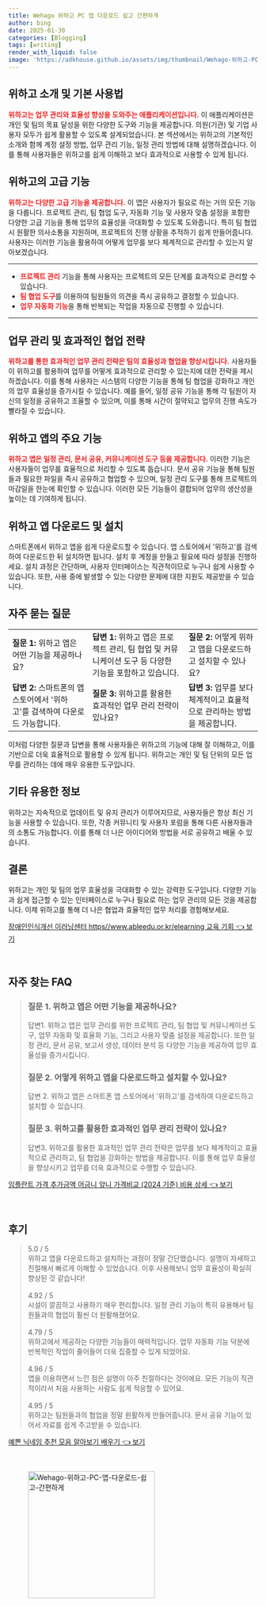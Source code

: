 ```yaml
---
title: Wehago 위하고 PC 앱 다운로드 쉽고 간편하게
author: bing
date: 2025-01-30
categories: [Blogging]
tags: [writing]
render_with_liquid: false
image: 'https://adkhouse.github.io/assets/img/thumbnail/Wehago-위하고-PC-앱-다운로드-쉽고-간편하게.webp'
---
```



<h2 id='위하고 소개 및 기본 사용법'>위하고 소개 및 기본 사용법</h2>

<p><b><span style="color: #ee2323;">위하고는 업무 관리와 효율성 향상을 도와주는 애플리케이션입니다.</span></b> 이 애플리케이션은 개인 및 팀의 목표 달성을 위한 다양한 도구와 기능을 제공합니다. 의원(기관) 및 기업 사용자 모두가 쉽게 활용할 수 있도록 설계되었습니다. 본 섹션에서는 위하고의 기본적인 소개와 함께 계정 설정 방법, 업무 관리 기능, 일정 관리 방법에 대해 설명하겠습니다. 이를 통해 사용자들은 위하고를 쉽게 이해하고 보다 효과적으로 사용할 수 있게 됩니다.</p>

<h2 id='위하고의 고급 기능'>위하고의 고급 기능</h2>

<p><b><span style="color: #ee2323;">위하고는 다양한 고급 기능을 제공합니다.</span></b> 이 앱은 사용자가 필요로 하는 거의 모든 기능을 다룹니다. 프로젝트 관리, 팀 협업 도구, 자동화 기능 및 사용자 맞춤 설정을 포함한 다양한 고급 기능을 통해 업무의 효율성을 극대화할 수 있도록 도와줍니다. 특히 팀 협업 시 원활한 의사소통을 지원하며, 프로젝트의 진행 상황을 추적하기 쉽게 만들어줍니다. 사용자는 이러한 기능을 활용하여 어떻게 업무를 보다 체계적으로 관리할 수 있는지 알아보겠습니다.</p>

<hr />

<ul>
    <li><b><span style="color: #ee2323;">프로젝트 관리</span></b> 기능을 통해 사용자는 프로젝트의 모든 단계를 효과적으로 관리할 수 있습니다.</li>
    <li><b><span style="color: #ee2323;">팀 협업 도구</span></b>를 이용하여 팀원들의 의견을 즉시 공유하고 결정할 수 있습니다.</li>
    <li><b><span style="color: #ee2323;">업무 자동화 기능</span></b>을 통해 반복되는 작업을 자동으로 진행할 수 있습니다.</li>
</ul>

<hr />

<h2 id='업무 관리 및 효과적인 협업 전략'>업무 관리 및 효과적인 협업 전략</h2>

<p><b><span style="color: #ee2323;">위하고를 통한 효과적인 업무 관리 전략은 팀의 효율성과 협업을 향상시킵니다.</span></b> 사용자들이 위하고를 활용하여 업무를 어떻게 효과적으로 관리할 수 있는지에 대한 전략을 제시하겠습니다. 이를 통해 사용자는 시스템의 다양한 기능을 통해 팀 협업을 강화하고 개인의 업무 효율성을 증가시킬 수 있습니다. 예를 들어, 일정 공유 기능을 통해 각 팀원이 자신의 일정을 공유하고 조율할 수 있으며, 이를 통해 시간이 절약되고 업무의 진행 속도가 빨라질 수 있습니다.</p>

<h2 id='위하고 앱의 주요 기능'>위하고 앱의 주요 기능</h2>

<p><b><span style="color: #ee2323;">위하고 앱은 일정 관리, 문서 공유, 커뮤니케이션 도구 등을 제공합니다.</span></b> 이러한 기능은 사용자들이 업무를 효율적으로 처리할 수 있도록 돕습니다. 문서 공유 기능을 통해 팀원들과 필요한 파일을 즉시 공유하고 협업할 수 있으며, 일정 관리 도구를 통해 프로젝트의 마감일을 한눈에 확인할 수 있습니다. 이러한 모든 기능들이 결합되어 업무의 생산성을 높이는 데 기여하게 됩니다.</p>

<h2 id='위하고 앱 다운로드 및 설치'>위하고 앱 다운로드 및 설치</h2>

<p>스마트폰에서 위하고 앱을 쉽게 다운로드할 수 있습니다. 앱 스토어에서 '위하고'를 검색하여 다운로드한 뒤 설치하면 됩니다. 설치 후 계정을 만들고 필요에 따라 설정을 진행하세요. 설치 과정은 간단하며, 사용자 인터페이스는 직관적이므로 누구나 쉽게 사용할 수 있습니다. 또한, 사용 중에 발생할 수 있는 다양한 문제에 대한 지원도 제공받을 수 있습니다.</p>

<h2 id='자주 묻는 질문'>자주 묻는 질문</h2>

<table>
    <tr>
        <td><b>질문 1:</b> 위하고 앱은 어떤 기능을 제공하나요?</td>
        <td><b>답변 1:</b> 위하고 앱은 프로젝트 관리, 팀 협업 및 커뮤니케이션 도구 등 다양한 기능을 포함하고 있습니다.</td>
        <td><b>질문 2:</b> 어떻게 위하고 앱을 다운로드하고 설치할 수 있나요?</td>
    </tr>
    <tr>
        <td><b>답변 2:</b> 스마트폰의 앱 스토어에서 '위하고'를 검색하여 다운로드 가능합니다.</td>
        <td><b>질문 3:</b> 위하고를 활용한 효과적인 업무 관리 전략이 있나요?</td>
        <td><b>답변 3:</b> 업무를 보다 체계적이고 효율적으로 관리하는 방법을 제공합니다.</td>
    </tr>
</table>

<p>이처럼 다양한 질문과 답변을 통해 사용자들은 위하고의 기능에 대해 잘 이해하고, 이를 기반으로 더욱 효율적으로 활용할 수 있게 됩니다. 위하고는 개인 및 팀 단위의 모든 업무를 관리하는 데에 매우 유용한 도구입니다.</p>

<h2 id='기타 유용한 정보'>기타 유용한 정보</h2>

<p>위하고는 지속적으로 업데이트 및 유지 관리가 이루어지므로, 사용자들은 항상 최신 기능을 사용할 수 있습니다. 또한, 각종 커뮤니티 및 사용자 포럼을 통해 다른 사용자들과의 소통도 가능합니다. 이를 통해 더 나은 아이디어와 방법을 서로 공유하고 배울 수 있습니다.</p>

<h2 id='결론'>결론</h2>

<p>위하고는 개인 및 팀의 업무 효율성을 극대화할 수 있는 강력한 도구입니다. 다양한 기능과 쉽게 접근할 수 있는 인터페이스로 누구나 필요로 하는 업무 관리의 모든 것을 제공합니다. 이제 위하고를 통해 더 나은 협업과 효율적인 업무 처리를 경험해보세요.</p>


<p><a class="click-button" title="장애인인식개선 이러닝센터 https//www.ableedu.or.kr/elearning 교육 기회" href="https://adkhouse.github.io/posts/%EC%9E%A5%EC%95%A0%EC%9D%B8%EC%9D%B8%EC%8B%9D%EA%B0%9C%EC%84%A0-%EC%9D%B4%EB%9F%AC%EB%8B%9D%EC%84%BC%ED%84%B0-httpswww.ableedu.or.krelearning-%EA%B5%90%EC%9C%A1-%EA%B8%B0%ED%9A%8C/" rel="dofollow">장애인인식개선 이러닝센터 https//www.ableedu.or.kr/elearning 교육 기회 👈 보기</a></p><br>
<h2 id='자주_찾는_FAQ'>자주 찾는 FAQ</h2>
<div itemscope="" itemtype="https://schema.org/FAQPage"> 
<blockquote> 
<div itemscope="" itemprop="mainEntity" itemtype="https://schema.org/Question"> 
<h3 itemprop="name">질문 1. 위하고 앱은 어떤 기능을 제공하나요? </h3> 
<div itemscope="" itemprop="acceptedAnswer" itemtype="https://schema.org/Answer"> 
<span itemprop="text"> 
<p>답변1. 위하고 앱은 업무 관리를 위한 프로젝트 관리, 팀 협업 및 커뮤니케이션 도구, 업무 자동화 및 효율화 기능, 그리고 사용자 맞춤 설정을 제공합니다. 또한 일정 관리, 문서 공유, 보고서 생성, 데이터 분석 등 다양한 기능을 제공하여 업무 효율성을 증가시킵니다.</p> 
</span> 
</div> 
</div> 
<div itemscope="" itemprop="mainEntity" itemtype="https://schema.org/Question"> 
<h3 itemprop="name">질문 2. 어떻게 위하고 앱을 다운로드하고 설치할 수 있나요? </h3> 
<div itemscope="" itemprop="acceptedAnswer" itemtype="https://schema.org/Answer"> 
<span itemprop="text"> 
<p>답변 2. 위하고 앱은 스마트폰 앱 스토어에서 '위하고'를 검색하여 다운로드하고 설치할 수 있습니다.</p> 
</span> 
</div> 
</div> 
<div itemscope="" itemprop="mainEntity" itemtype="https://schema.org/Question"> 
<h3 itemprop="name">질문 3. 위하고를 활용한 효과적인 업무 관리 전략이 있나요?</h3> 
<div itemscope="" itemprop="acceptedAnswer" itemtype="https://schema.org/Answer"> 
<span itemprop="text"> 
<p>답변3. 위하고를 활용한 효과적인 업무 관리 전략은 업무를 보다 체계적이고 효율적으로 관리하고, 팀 협업을 강화하는 방법을 제공합니다. 이를 통해 업무 효율성을 향상시키고 업무를 더욱 효과적으로 수행할 수 있습니다.</p> 
</span> 
</div> 
</div> 
</blockquote> 
</div>
<p><a class="click-button" title="임플란트 가격 추가금액 어금니 앞니 가격비교 (2024 기준) 비용 상세" href="https://adkhouse.github.io/posts/%EC%9E%84%ED%94%8C%EB%9E%80%ED%8A%B8-%EA%B0%80%EA%B2%A9-%EC%B6%94%EA%B0%80%EA%B8%88%EC%95%A1-%EC%96%B4%EA%B8%88%EB%8B%88-%EC%95%9E%EB%8B%88-%EA%B0%80%EA%B2%A9%EB%B9%84%EA%B5%90-(2024-%EA%B8%B0%EC%A4%80)-%EB%B9%84%EC%9A%A9-%EC%83%81%EC%84%B8/" rel="dofollow">임플란트 가격 추가금액 어금니 앞니 가격비교 (2024 기준) 비용 상세 👈 보기</a></p><br>
<h2 id='후기'>후기</h2>
<div itemscope itemtype="https://schema.org/Product">
  <blockquote>
  <div itemprop="review" itemscope itemtype="https://schema.org/Review">
      <div itemprop="reviewRating" itemscope itemtype="https://schema.org/Rating"> <span itemprop="ratingValue">5.0</span> / <span itemprop="bestRating">5</span> </div>
      <span itemprop="reviewBody">위하고 앱을 다운로드하고 설치하는 과정이 정말 간단했습니다. 설명이 자세하고 친절해서 빠르게 이해할 수 있었습니다. 이후 사용해보니 업무 효율성이 확실히 향상된 것 같습니다!</span>
  </div>
  <br>
  <div itemprop="review" itemscope itemtype="https://schema.org/Review">
      <div itemprop="reviewRating" itemscope itemtype="https://schema.org/Rating"> <span itemprop="ratingValue">4.92</span> / <span itemprop="bestRating">5</span> </div>
      <span itemprop="reviewBody">시설이 깔끔하고 사용하기 매우 편리합니다. 일정 관리 기능이 특히 유용해서 팀원들과의 협업이 훨씬 더 원활해졌어요.</span>
  </div>
  <br>
  <div itemprop="review" itemscope itemtype="https://schema.org/Review">
      <div itemprop="reviewRating" itemscope itemtype="https://schema.org/Rating"> <span itemprop="ratingValue">4.79</span> / <span itemprop="bestRating">5</span> </div>
      <span itemprop="reviewBody">위하고에서 제공하는 다양한 기능들이 매력적입니다. 업무 자동화 기능 덕분에 반복적인 작업이 줄어들어 더욱 집중할 수 있게 되었어요.</span>
  </div>
  <br>
  <div itemprop="review" itemscope itemtype="https://schema.org/Review">
      <div itemprop="reviewRating" itemscope itemtype="https://schema.org/Rating"> <span itemprop="ratingValue">4.96</span> / <span itemprop="bestRating">5</span> </div>
      <span itemprop="reviewBody">앱을 이용하면서 느낀 점은 설명이 아주 친절하다는 것이에요. 모든 기능이 직관적이라서 처음 사용하는 사람도 쉽게 적응할 수 있어요.</span>
  </div>
  <br>
  <div itemprop="review" itemscope itemtype="https://schema.org/Review">
      <div itemprop="reviewRating" itemscope itemtype="https://schema.org/Rating"> <span itemprop="ratingValue">4.95</span> / <span itemprop="bestRating">5</span> </div>
      <span itemprop="reviewBody">위하고는 팀원들과의 협업을 정말 원활하게 만들어줍니다. 문서 공유 기능이 있어서 자료를 쉽게 주고받을 수 있습니다.</span>
  </div>
  </blockquote>
</div>
<p><a class="click-button" title="예쁜 닉네임 추천 모음 알아보기 배우기" href="https://adkhouse.github.io/posts/%EC%98%88%EC%81%9C-%EB%8B%89%EB%84%A4%EC%9E%84-%EC%B6%94%EC%B2%9C-%EB%AA%A8%EC%9D%8C-%EC%95%8C%EC%95%84%EB%B3%B4%EA%B8%B0-%EB%B0%B0%EC%9A%B0%EA%B8%B0/" rel="dofollow">예쁜 닉네임 추천 모음 알아보기 배우기 👈 보기</a></p><br>
<figure class="image"><img src="https://adkhouse.github.io/assets/img/thumbnail/Wehago-위하고-PC-앱-다운로드-쉽고-간편하게.webp" alt="Wehago-위하고-PC-앱-다운로드-쉽고-간편하게" width="256" height="256"></figure>